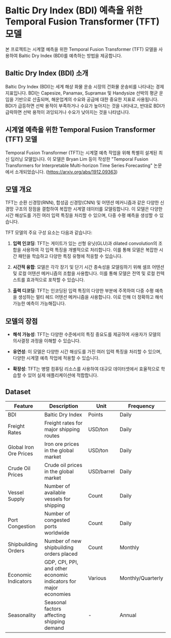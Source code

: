 # Baltic Dry Index (BDI) 예측을 위한 Temporal Fusion Transformer (TFT) 모델

본 프로젝트는 시계열 예측을 위한 Temporal Fusion Transformer (TFT) 모델을 사용하여 Baltic Dry Index (BDI)를 예측하는 방법을 제공합니다. 

## Baltic Dry Index (BDI) 소개

Baltic Dry Index (BDI)는 세계 해상 화물 운송 시장의 건화물 운송비를 나타내는 경제 지표입니다. BDI는 Capesize, Panamax, Supramax 및 Handysize 선박의 평균 운임을 기반으로 산출되며, 해운업계의 수요와 공급에 대한 중요한 지표로 사용됩니다. BDI가 급등하면 선박 용적이 부족하거나 수요가 높아지는 것을 나타내고, 반대로 BDI가 급락하면 선박 용적이 과잉되거나 수요가 낮아지는 것을 나타냅니다.

## 시계열 예측을 위한 Temporal Fusion Transformer (TFT) 모델

Temporal Fusion Transformer (TFT)는 시계열 예측 작업을 위해 특별히 설계된 최신 딥러닝 모델입니다. 이 모델은 Bryan Lim 등이 작성한 "Temporal Fusion Transformers for Interpretable Multi-horizon Time Series Forecasting" 논문에서 소개되었습니다. (https://arxiv.org/abs/1912.09363)

## 모델 개요

TFT는 순환 신경망(RNN), 합성곱 신경망(CNN) 및 어텐션 메커니즘과 같은 다양한 신경망 구조의 장점을 결합하여 복잡한 시계열 데이터를 모델링합니다. 이 모델은 다양한 시간 해상도를 가진 여러 입력 특징을 처리할 수 있으며, 다중 수평 예측을 생성할 수 있습니다.

TFT 모델의 주요 구성 요소는 다음과 같습니다:

1. **입력 인코딩**: TFT는 게이트가 있는 선형 유닛(GLU)과 dilated convolution의 조합을 사용하여 각 입력 특징을 개별적으로 처리합니다. 이를 통해 모델은 복잡한 시간 패턴을 학습하고 다양한 특징 유형에 적응할 수 있습니다.

2. **시간적 융합**: 모델은 각각 장기 및 단기 시간 종속성을 모델링하기 위해 셀프 어텐션 및 로컬 어텐션 메커니즘의 조합을 사용합니다. 이를 통해 모델은 전역 및 로컬 컨텍스트를 효과적으로 포착할 수 있습니다.

3. **출력 디코딩**: TFT는 인코딩된 입력 특징의 다양한 부분에 주목하여 다중 수평 예측을 생성하는 멀티 헤드 어텐션 메커니즘을 사용합니다. 이로 인해 더 정확하고 해석 가능한 예측이 가능해집니다.

## 모델의 장점

- **해석 가능성**: TFT는 다양한 수준에서의 특징 중요도를 제공하여 사용자가 모델의 의사결정 과정을 이해할 수 있습니다.

- **유연성**: 이 모델은 다양한 시간 해상도를 가진 여러 입력 특징을 처리할 수 있으며, 다양한 시계열 예측 작업에 적용할 수 있습니다.

- **확장성**: TFT는 병렬 컴퓨팅 리소스를 사용하여 대규모 데이터셋에서 효율적으로 학습할 수 있어 실제 애플리케이션에 적합합니다.

## Dataset
  
| Feature | Description | Unit | Frequency |
| ------- | ----------- | ---- | --------- |
| BDI | Baltic Dry Index | Points | Daily |
| Freight Rates | Freight rates for major shipping routes | USD/ton | Daily |
| Global Iron Ore Prices | Iron ore prices in the global market | USD/ton | Daily |
| Crude Oil Prices | Crude oil prices in the global market | USD/barrel | Daily |
| Vessel Supply | Number of available vessels for shipping | Count | Daily |
| Port Congestion | Number of congested ports worldwide | Count | Daily |
| Shipbuilding Orders | Number of new shipbuilding orders placed | Count | Monthly |
| Economic Indicators | GDP, CPI, PPI, and other economic indicators for major economies | Various | Monthly/Quarterly |
| Seasonality | Seasonal factors affecting shipping demand | - | Annual |
